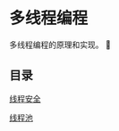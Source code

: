 # 多线程编程

多线程编程的原理和实现。 :thread:

## 目录

[线程安全](https://github.com/CnLzh/NoteBook/tree/main/ThreadProgramming/ThreadSafe)


[线程池](https://github.com/CnLzh/NoteBook/tree/main/ThreadProgramming/ThreadPool)